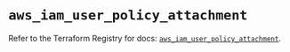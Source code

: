 # `aws_iam_user_policy_attachment`

Refer to the Terraform Registry for docs: [`aws_iam_user_policy_attachment`](https://registry.terraform.io/providers/hashicorp/aws/6.3.0/docs/resources/iam_user_policy_attachment).
